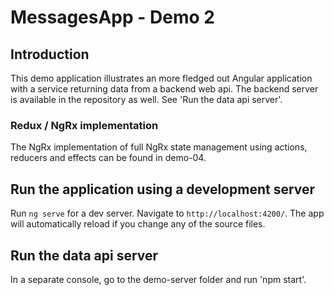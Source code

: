 # MessagesApp - Demo 2

## Introduction
This demo application illustrates an more fledged out Angular application with a service returning data from a backend web api. The backend server is available in the repository as well. See 'Run the data api server'.

### Redux / NgRx implementation
The NgRx implementation of full NgRx state management using actions, reducers and effects can be found in demo-04.

## Run the application using a development server

Run `ng serve` for a dev server. Navigate to `http://localhost:4200/`. The app will automatically reload if you change any of the source files.

## Run the data api server
In a separate console, go to the demo-server folder and run 'npm start'.

